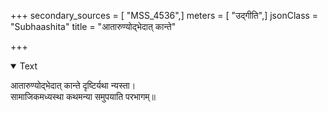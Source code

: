+++
secondary_sources = [ "MSS_4536",]
meters = [ "उद्गीति",]
jsonClass = "Subhaashita"
title = "आतारुण्योद्भेदात् कान्ते"

+++

<details open><summary>Text</summary>

आतारुण्योद्भेदात् कान्ते दृष्टिर्यथा न्यस्ता।  
सामाजिकमध्यस्था कथमन्या समुपयाति परभागम्॥
</details>
